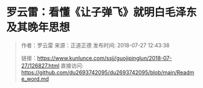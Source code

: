 # 罗云雷：看懂《让子弹飞》就明白毛泽东及其晚年思想
>作者：罗云雷       来源：正道正德       发布时间: 2018-07-27 12:43:38
>
>链接：https://www.kunlunce.com/ssjj/guojipinglun/2018-07-27/126827.html
>直接访问: https://github.com/du2693742095/du2693742095/blob/main/Readme_word.md
